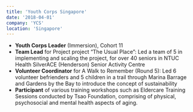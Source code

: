 ```yaml
---
title: 'Youth Corps Singapore'
date: '2018-04-01'
company: 'YCS'
location: 'Singapore'
---
```


- **Youth Corps Leader** (Immersion), Cohort 11
- **Team Lead** for Project project “The Usual Place”: Led a team of 5 in implementing and scaling the project, for over 40 seniors in NTUC Health SilverACE (Henderson) Senior Activity Centre
- **Volunteer Coordinator** for A Walk to Remember (Round 5): Led 6 volunteer befrienders and 5 children in a trail through Marina Barrage and Gardens by the Bay to introduce the concept of sustainability
- **Participant** of various training workshops such as Eldercare Training Sessions conducted by Tsao Foundation, comprising of physical, psychosocial and mental health aspects of aging.
